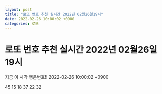 ```yaml
---
layout: post
title: "로또 번호 추천 실시간 2022년 02월26일19시"
date: 2022-02-26 10:00:02 +0900
categories: 로또
---
```


# 로또 번호 추천 실시간 2022년 02월26일19시

지금 이 시각 행운번호!! 2022-02-26 10:00:02 +0900

 45  15  18  37  22  32 

